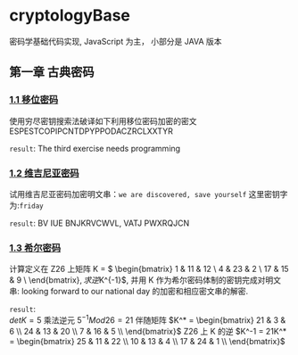 # cryptologyBase

密码学基础代码实现, JavaScript 为主， 小部分是 JAVA 版本

## 第一章 古典密码

### [1.1 移位密码](./ClassicalCryptography/MMShift26.java)

使用穷尽密钥搜索法破译如下利用移位密码加密的密文
ESPESTCOPIPCNTDPYPPODACZRCLXXTYR

`result`: The third exercise needs programming

### [1.2 维吉尼亚密码](./ClassicalCryptography/MMVirginian.java)

试用维吉尼亚密码加密明文串：`we are discovered, save yourself`
这里密钥字为:`friday`

`result`: BV IUE BNJKRVCWVL, VATJ PWXRQJCN

### [1.3 希尔密码](./ClassicalCryptography/MMHillCipher.java)

计算定义在 Z26 上矩阵 K = $
\begin{bmatrix}
   1 & 11 & 12 \\
   4 & 23 & 2 \\
   17 & 15 & 9 \\
\end{bmatrix}$, 求逆$K^{-1}$,
并用 K 作为希尔密码体制的密钥完成对明文串:
looking forward to our national day
的加密和相应密文串的解密.

`result`:  
$detK = 5$
乘法逆元 $5^{-1}Mod26 = 21$
伴随矩阵 $K^* = \begin{bmatrix}
21 & 3 & 6 \\ 
24 & 13 & 20 \\ 
7 & 16 & 5 \\
\end{bmatrix}$
Z26 上 K 的逆 $K^-1 = 21K^* = 
\begin{bmatrix}
25 & 11 & 22 \\ 
10 & 13 & 4 \\ 
17 & 24 & 1 \\
\end{bmatrix}$
